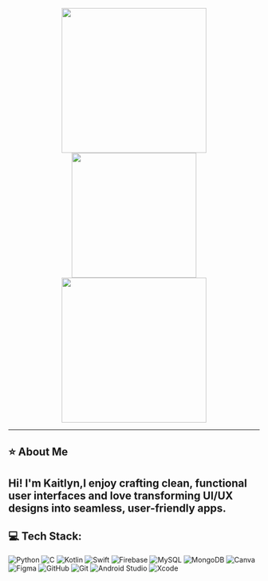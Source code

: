 <p align="center" style="position: relative;">
  <img src="https://github.com/user-attachments/assets/a06836eb-3e89-4f48-9b75-9fdccc92c7fe" width="290" style="vertical-align: middle;" />
  <img src="https://github.com/user-attachments/assets/383d4373-94ff-4963-ae7a-0683bb35127b" width="250" style="vertical-align: middle;" />
  <img src="https://github.com/user-attachments/assets/a06836eb-3e89-4f48-9b75-9fdccc92c7fe" width="290" style="vertical-align: middle;" />
</p>







---

## ⭐ About Me

Hi! I'm Kaitlyn,I enjoy crafting clean, functional user interfaces and love transforming UI/UX designs into seamless, user-friendly apps.
---

## 💻 Tech Stack:

![Python](https://img.shields.io/badge/-Python-3776AB?logo=python&logoColor=white&style=for-the-badge)
![C](https://img.shields.io/badge/-C-A8B9CC?logo=c&logoColor=white&style=for-the-badge)
![Kotlin](https://img.shields.io/badge/-Kotlin-0095D5?logo=kotlin&logoColor=white&style=for-the-badge)
![Swift](https://img.shields.io/badge/-Swift-FA7343?logo=swift&logoColor=white&style=for-the-badge)
![Firebase](https://img.shields.io/badge/-Firebase-FFCA28?logo=firebase&logoColor=black&style=for-the-badge)
![MySQL](https://img.shields.io/badge/-MySQL-4479A1?logo=mysql&logoColor=white&style=for-the-badge)
![MongoDB](https://img.shields.io/badge/-MongoDB-47A248?logo=mongodb&logoColor=white&style=for-the-badge)
![Canva](https://img.shields.io/badge/-Canva-00C4CC?logo=canva&logoColor=white&style=for-the-badge)
![Figma](https://img.shields.io/badge/-Figma-F24E1E?logo=figma&logoColor=white&style=for-the-badge)
![GitHub](https://img.shields.io/badge/-GitHub-181717?logo=github&logoColor=white&style=for-the-badge)
![Git](https://img.shields.io/badge/-Git-F05032?logo=git&logoColor=white&style=for-the-badge)
![Android Studio](https://img.shields.io/badge/-Android%20Studio-3DDC84?logo=android-studio&logoColor=white&style=for-the-badge)
![Xcode](https://img.shields.io/badge/-Xcode-147EFB?logo=xcode&logoColor=white&style=for-the-badge)
